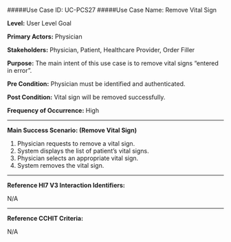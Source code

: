 #####Use Case ID: UC-PCS27
#####Use Case Name: Remove Vital Sign

**Level:**                     User Level Goal

**Primary Actors:**            Physician

**Stakeholders:**              Physician, Patient, Healthcare Provider, Order Filler

**Purpose:**                   The main intent of this use case is to remove vital signs “entered in error”.

**Pre Condition:**             Physician must be identified and authenticated.

**Post Condition:**            Vital sign will be removed successfully.

**Frequency of Occurrence:**   High

__________________________________________________________
**Main Success Scenario: (Remove Vital Sign)**

1. Physician requests to remove a vital sign.
2. System displays the list of patient’s vital signs.
3. Physician selects an appropriate vital sign.
4. System removes the vital sign.

________________________________________________________________________
**Reference Hl7 V3 Interaction Identifiers:**

N/A
_______________________________________________________________
**Reference CCHIT Criteria:**

N/A
